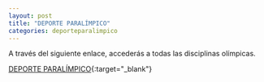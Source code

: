 ```yaml
---
layout: post
title: "DEPORTE PARALÍMPICO"
categories: deporteparalimpico
---
```


A través del siguiente enlace, accederás a todas las disciplinas olímpicas.

[DEPORTE PARALÍMPICO](https://www.paralimpicos.es/deportes-paralimpicos){:target="_blank"}
